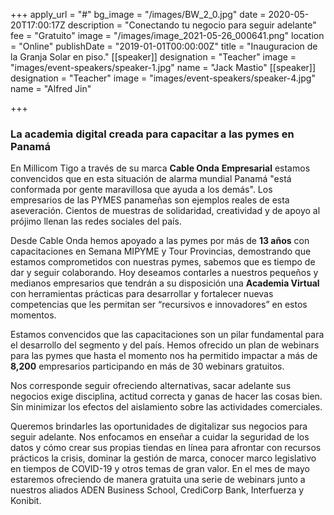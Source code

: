 +++
apply_url = "#"
bg_image = "/images/BW_2_0.jpg"
date = 2020-05-20T17:00:17Z
description = "Conectando tu negocio para seguir adelante"
fee = "Gratuito"
image = "/images/image_2021-05-26_000641.png"
location = "Online"
publishDate = "2019-01-01T00:00:00Z"
title = "Inauguracion de la Granja Solar en piso."
[[speaker]]
designation = "Teacher"
image = "images/event-speakers/speaker-1.jpg"
name = "Jack Mastio"
[[speaker]]
designation = "Teacher"
image = "images/event-speakers/speaker-4.jpg"
name = "Alfred Jin"

+++
### **La academia digital creada para capacitar a las pymes en Panamá**

En Millicom Tigo a través de su marca **Cable Onda** **Empresarial** estamos convencidos que en esta situación de alarma mundial Panamá "está conformada por gente maravillosa que ayuda a los demás". Los empresarios de las PYMES panameñas son ejemplos reales de esta aseveración. Cientos de muestras de solidaridad, creatividad y de apoyo al prójimo llenan las redes sociales del país.

Desde Cable Onda hemos apoyado a las pymes por más de **13 años** con capacitaciones en Semana MIPYME y Tour Provincias, demostrando que estamos comprometidos con nuestras pymes, sabemos que es tiempo de dar y seguir colaborando. Hoy deseamos contarles a nuestros pequeños y medianos empresarios que tendrán a su disposición una **Academia Virtual** con herramientas prácticas para desarrollar y fortalecer nuevas competencias que les permitan ser “recursivos e innovadores” en estos momentos.

Estamos convencidos que las capacitaciones son un pilar fundamental para el desarrollo del segmento y del país. Hemos ofrecido un plan de webinars para las pymes que hasta el momento nos ha permitido impactar a más de **8,200** empresarios participando en más de 30 webinars gratuitos.

Nos corresponde seguir ofreciendo alternativas, sacar adelante sus negocios exige disciplina, actitud correcta y ganas de hacer las cosas bien. Sin minimizar los efectos del aislamiento sobre las actividades comerciales.

Queremos brindarles las oportunidades de digitalizar sus negocios para seguir adelante. Nos enfocamos en enseñar a cuidar la seguridad de los datos y cómo crear sus propias tiendas en línea para afrontar con recursos prácticos la crisis, dominar la gestión de marca, conocer marco legislativo en tiempos de COVID-19 y otros temas de gran valor. En el mes de mayo estaremos ofreciendo de manera gratuita una serie de webinars junto a nuestros aliados ADEN Business School, CrediCorp Bank, Interfuerza y Konibit.